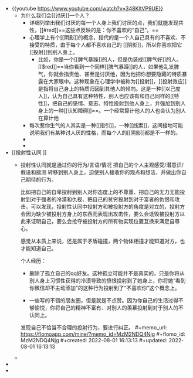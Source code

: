 - {{youtube https://www.youtube.com/watch?v=348KltVP9UE}}
	- 为什么我们会[[讨厌]]一个人？
		- 详细列举出我们讨厌的每一个人身上我们讨厌的点，我们就能发现共性，[[#red]]==这些点反映的是：你不喜欢的“自己”。==
		- 心理学上有个[[阴影]]的概念，指代的是一个人自己具有的不喜欢、不接受的特质，由于每个人都不喜欢自己的 [[阴影]]，所以你喜欢把它[[投射]]到别人身上。
			- 比如，你是一个[[脾气暴躁]]的人，但是伪装成[[脾气好]]的人。[[$red]]==当你看到一个同样[[脾气暴躁]]的人，如果他乱发脾气，你就会指责他、甚至是讨厌他，因为他把你想要隐藏的特质暴露在大家眼中。这种现象在心理学中被称为[[投射]]，[[投射效应]]是指将自己身上的特质归因到其他人的倾向。这是一种[[以己度人]]，认为自己具有这种特性，别人也应该有和自己同样的[[特性]]，把自己的感情、意志、特性投射到他人身上，并强加到别人身上的一种[[认知障碍]]==。一个经常算计他人的人也会认为别人在算计他
		- 每次惹你生气的人其实是一种[[指引]]，一种[[线索]]，这间接地可能说明我们有某种讨人厌的性格，而每个人的[[阴影]]都是不一样的。
		-
		-
- [[投射性认同 ]]
	- 投射性认同就是通过你的行为/言语/情况  把自己的个人主观感受/潜意识/假设和揣测 转移到别人身上，迫使别人接收你的观点和想法，并做出你自己期待的行为。
	  
	  比如把自己的自卑投射到别人对你态度上的不尊重、把自己的无力无能投射到对于强者的冷漠和仇视、把自己的贫穷投射到对于富者的仇恨和攻击。可以发现，投射性认同中投射方和被投射方的角度是对立的，投射方会因为缺少被投射方身上的东西而表现出攻击性，要么会诋毁被投射方以此来证明自己，要么会抢夺被投射方的所有物实现位置互换来满足自尊心。
	  
	  感觉从本质上来说，还是属于矛盾碰撞，两个物体相撞才能知道对方，也才能知道自己。
	  
	  
	  个人经历：
	  * 删除了孤立自己的qq好友。这种孤立可能并不是真实的，只是你将从别人身上习惯性获得的冷漠导致的愤恨投射到了她身上，你将她“看到你微信却不主动添加”的这种行为投射到了“不喜欢你”这个概念上。
	  
	  * 一些写的不错的朋友圈，但是就是不点赞。因为你自己的生活过得不够愉悦，你将自己的精神不富有、对别人的羡慕投射到对于别人的不认同上。
	  
	  
	  
	  发现自己不恰当不合理的投射行为，要进行纠正。
	  #+memo_url: https://flomoapp.com/mine/?memo_id=MzM2NDQ4Njg
	  #+flomo_id: MzM2NDQ4Njg
	  #+created: 2022-08-01 16:13:13
	  #+updated: 2022-08-01 16:13:13
	-
-
-